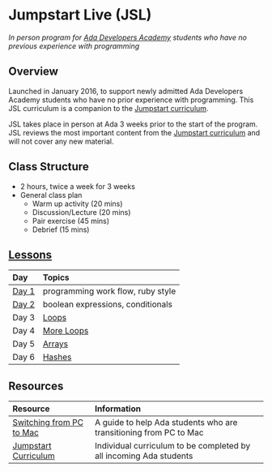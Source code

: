 # Jumpstart Live (JSL)
_In person program for [Ada Developers Academy](http://adadevelopersacademy.org/) students who have no previous experience with programming_

## Overview
Launched in January 2016, to support newly admitted Ada Developers Academy students who have no prior experience with programming. This JSL curriculum is a companion to the [Jumpstart curriculum](https://github.com/Ada-Developers-Academy/jump-start).

JSL takes place in person at Ada 3 weeks prior to the start of the program. JSL reviews the most important content from the [Jumpstart curriculum](https://github.com/Ada-Developers-Academy/jump-start) and will not cover any new material.

## Class Structure
* 2 hours, twice a week for 3 weeks
* General class plan
	* Warm up activity (20 mins)
	* Discussion/Lecture (20 mins)
	* Pair exercise (45 mins)
	* Debrief (15 mins)

## [Lessons](lessons)
| Day | Topics | 
| :--- | :--- |
| [Day 1](lessons/day1) | programming work flow, ruby style |
| [Day 2](lessons/day2) | boolean expressions, conditionals |
| Day 3 | [Loops](lessons/loops.md) |
| Day 4 | [More Loops](lessons/more-loops.md) |
| Day 5 | [Arrays](lessons/arrays.md) |
| Day 6 | [Hashes](lessons/hashes.md) |


## Resources

| Resource | Information |
| :--- | :--- |
| [Switching from PC to Mac](https://gist.github.com/drvonnjerryxlii/9898254abef2d184c659)| A guide to help Ada students who are transitioning from PC to Mac |
| [Jumpstart Curriculum](https://github.com/Ada-Developers-Academy/jump-start) | Individual curriculum to be completed by all incoming Ada students |